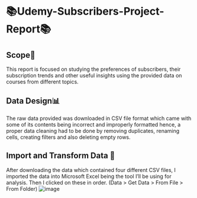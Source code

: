  # :books:Udemy-Subscribers-Project-Report:books:
 ## Scope:page_with_curl:
 This report is focused on studying the preferences of subscribers, their subscription trends and other useful insights using the provided data on courses from different topics.
 ## Data Design:bar_chart:
 The raw data provided was downloaded in CSV file format which came with some of its contents being incorrect and improperly formatted hence, a proper data cleaning had to be done by removing duplicates, renaming cells, creating filters and also deleting empty rows.
 ## Import and Transform Data :scroll:
 After downloading the data which contained four different CSV files, I imported the data into Microsoft Excel being the tool I’ll be using for analysis. Then I clicked on these in order. (Data > Get Data > From File > From Folder) ![image](https://user-images.githubusercontent.com/130637591/232629319-b1e58ddd-1929-4074-8299-acd745b0b98d.png)
